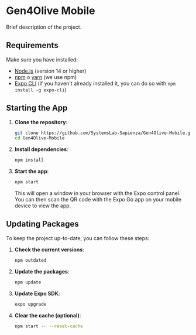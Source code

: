 # Gen4Olive Mobile

Brief description of the project.

## Requirements

Make sure you have installed:

- [Node.js](https://nodejs.org/) (version 14 or higher)
- [npm](https://www.npmjs.com/) o [yarn](https://yarnpkg.com/) (we use npm)
- [Expo CLI](https://docs.expo.dev/get-started/installation/) (if you haven't already installed it, you can do so with `npm install -g expo-cli`)

## Starting the App

1. **Clone the repository**:
    ```bash
    git clone https://github.com/SystemsLab-Sapienza/Gen4Olive-Mobile.git
    cd Gen4Olive-Mobile
    ```

2. **Install dependencies**:
    ```bash
    npm install
    ```

3. **Start the app**:
    ```bash
    npm start
    ```
    This will open a window in your browser with the Expo control panel. You can then scan the QR code with the Expo Go app on your mobile device to view the app.

## Updating Packages

To keep the project up-to-date, you can follow these steps:

1. **Check the current versions**:
    ```bash
    npm outdated
    ```

2. **Update the packages**:
    ```bash
    npm update
    ```

3. **Update Expo SDK**:
    ```bash
    expo upgrade
    ```

5. **Clear the cache (optional)**:
    ```bash
    npm start -- --reset-cache
    ```